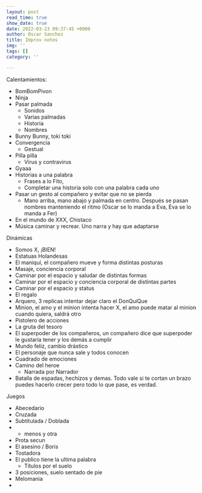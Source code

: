 ```yaml
---
layout: post
read_time: true
show_date: true
date: 2022-03-23 09:37:45 +0000
author: Oscar Sanchez
title: Improv notes
img: ''
tags: []
category: ''

---
```

Calentamientos:

* BomBomPivon
* Ninja
* Pasar palmada
  * Sonidos
  * Varias palmadas
  * Historia
  * Nombres
* Bunny Bunny, toki toki 
* Convergencia
  * Gestual
* Pilla pilla
  * Virus y contravirus
* Gyaaa
* Historias a una palabra
  * Frases a lo Fito, 
  * Completar una historia solo con una palabra cada uno
* Pasar un gesto al compañero y evitar que no se pierda
  * Mano arriba, mano abajo y palmada en centro. Después se pasan nombres manteniendo el ritmo (Oscar se lo manda a Eva, Eva se lo manda a Fer)
* En el mundo de XXX, Chistaco
* Música caminar y recrear. Uno narra y hay que adaptarse

Dinámicas

* Somos X, ¡BIEN!
* Estatuas Holandesas
* El maniquí, el compañero mueve y forma distintas posturas
* Masaje, conciencia corporal
* Caminar por el espacio y saludar de distintas formas
* Caminar por el espacio y conciencia corporal de distintas partes
* Caminar por el espacio y status
* El regalo
* Arquero, 3 replicas intentar dejar claro el DonQuiQue
* Minion, el amo y el minion intenta hacer X, el amo puede matar al minion cuando quiera, saldrá otro
* Pistolero de acciones
* La gruta del tesoro
* El superpoder de los compañeros, un compañero dice que superpoder le gustaría tener y los demás a cumplir
* Mundo feliz, cambio drástico
* El personaje que nunca sale y todos conocen
* Cuadrado de emociones
* Camino del heroe
  * Narrada por Narrador
* Batalla de espadas, hechizos y demas. Todo vale si te cortan un brazo puedes hacerlo crecer pero todo lo que pase, es verdad.

Juegos

* Abecedario
* Cruzada
* Subtitulada / Doblada
* + menos y otra
* Prota secun
* El asesino / Boris
* Tostadora
* El publico tiene la ultima palabra
  * Títulos por el suelo
* 3 posiciones, suelo sentado de pie
* Melomania
* 